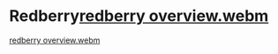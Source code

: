 # Redberry[redberry overview.webm](https://user-images.githubusercontent.com/96548630/212973211-7466b9ce-df32-46ee-8798-5ac8a6ec43b1.webm)

[redberry overview.webm](https://user-images.githubusercontent.com/96548630/212976794-7a4dfc08-9547-4d8d-91cb-707b9906652f.webm)
